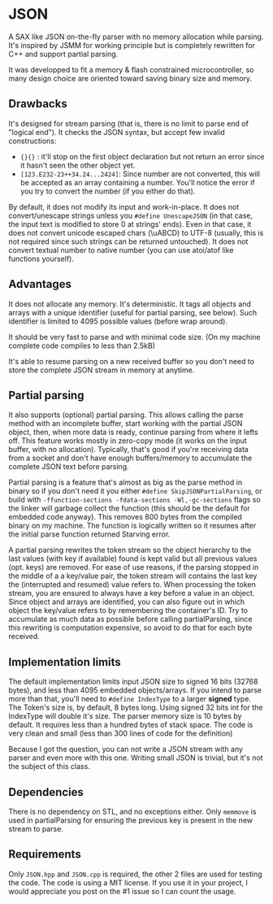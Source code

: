 # JSON
A SAX like JSON on-the-fly parser with no memory allocation while parsing.
It's inspired by JSMM for working principle but is completely rewritten for C++ and support partial parsing.
 
It was developped to fit a memory & flash constrained microcontroller, so many design choice are oriented toward saving binary size and memory.

## Drawbacks
It's designed for stream parsing (that is, there is no limit to parse end of "logical end").
It checks the JSON syntax, but accept few invalid constructions:

 - `{}{}` : it'll stop on the first object declaration but not return an error since it hasn't seen the other object yet.
 - `[123.E232-23++34.24...2424]`: Since number are not converted, this will be accepted as an array containing a number. You'll notice the error if you try to convert the number (if you either do that).
 
By default, it does not modify its input and work-in-place.
It does not convert/unescape strings unless you `#define UnescapeJSON` (in that case, the input text is modified to store 0 at strings' ends).
Even in that case, it does not convert unicode escaped chars (\uABCD) to UTF-8 (usually, this is not required since such strings can be returned untouched).
It does not convert textual number to native number (you can use atoi/atof like functions yourself).

## Advantages

It does not allocate any memory. It's deterministic.
It tags all objects and arrays with a unique identifier (useful for partial parsing, see below).
Such identifier is limited to 4095 possible values (before wrap around).


It should be very fast to parse and with minimal code size.
(On my machine complete code compiles to less than 2.5kB)

It's able to resume parsing on a new received buffer so you don't need to store the complete JSON stream in memory at anytime.


## Partial parsing
It also supports (optional) partial parsing.
This allows calling the parse method with an incomplete buffer, start working with the partial JSON object, then, when more data is ready, continue parsing from where it lefts off.
This feature works mostly in zero-copy mode (it works on the input buffer, with no allocation).
Typically, that's good if you're receiving data from a socket and don't have enough buffers/memory to accumulate the complete JSON text before parsing.
 

Partial parsing is a feature that's almost as big as the parse method in binary so if you don't need it you either `#define SkipJSONPartialParsing`, or build with `-ffunction-sections -fdata-sections -Wl,-gc-sections` flags so the linker will garbage collect the function (this should be the default for embedded code anyway).
This removes 800 bytes from the compiled binary on my machine.
The function is logically written so it resumes after the initial parse function returned Starving error.
 

A partial parsing rewrites the token stream so the object hierarchy to the last values (with key if available) found is kept valid but all previous values (opt. keys) are removed. For ease of use reasons, if the parsing stopped in the middle of a a key/value pair,
the token stream will contains the last key the (interrupted and resumed) value refers to.
When processing the token stream, you are ensured to always have a key before a value in an object.
Since object and arrays are identified, you can also figure out in which object the key/value refers to by remembering the container's ID. Try to accumulate as much data as possible before calling partialParsing, since this rewriting is computation expensive, so avoid to do that for each byte received.


## Implementation limits
The default implementation limits input JSON size to signed 16 bits (32768 bytes), and less than 4095 embedded objects/arrays.
If you intend to parse more than that, you'll need to `#define IndexType` to a larger **signed** type.
The Token's size is, by default, 8 bytes long. Using signed 32 bits int for the IndexType will double it's size.
The parser memory size is 10 bytes by default. It requires less than a hundred bytes of stack space.
The code is very clean and small (less than 300 lines of code for the definition)


Because I got the question, you can not write a JSON stream with any parser and even more with this one.
Writing small JSON is trivial, but it's not the subject of this class.

## Dependencies
There is no dependency on STL, and no exceptions either.
Only `memmove` is used in partialParsing for ensuring the previous key is present in the new stream to parse.

## Requirements
Only `JSON.hpp` and `JSON.cpp` is required, the other 2 files are used for testing the code. The code is using a MIT license. If you use it in your project, I would appreciate you post on the #1 issue so I can count the usage.
